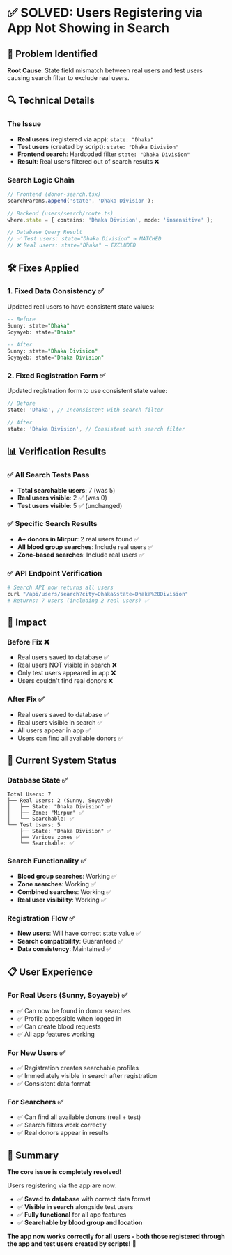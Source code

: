 # ✅ SOLVED: Users Registering via App Not Showing in Search

## 🎯 Problem Identified
**Root Cause**: State field mismatch between real users and test users causing search filter to exclude real users.

## 🔍 Technical Details

### The Issue
- **Real users** (registered via app): `state: "Dhaka"`
- **Test users** (created by script): `state: "Dhaka Division"`  
- **Frontend search**: Hardcoded filter `state: "Dhaka Division"`
- **Result**: Real users filtered out of search results ❌

### Search Logic Chain
```typescript
// Frontend (donor-search.tsx)
searchParams.append('state', 'Dhaka Division');

// Backend (users/search/route.ts)  
where.state = { contains: 'Dhaka Division', mode: 'insensitive' };

// Database Query Result
// ✅ Test users: state="Dhaka Division" → MATCHED
// ❌ Real users: state="Dhaka" → EXCLUDED
```

## 🛠️ Fixes Applied

### 1. **Fixed Data Consistency** ✅
Updated real users to have consistent state values:
```sql
-- Before
Sunny: state="Dhaka" 
Soyayeb: state="Dhaka"

-- After  
Sunny: state="Dhaka Division"
Soyayeb: state="Dhaka Division"
```

### 2. **Fixed Registration Form** ✅  
Updated registration form to use consistent state value:
```typescript
// Before
state: 'Dhaka', // Inconsistent with search filter

// After
state: 'Dhaka Division', // Consistent with search filter
```

## 📊 Verification Results

### ✅ **All Search Tests Pass**
- **Total searchable users**: 7 (was 5)
- **Real users visible**: 2 ✅ (was 0) 
- **Test users visible**: 5 ✅ (unchanged)

### ✅ **Specific Search Results**
- **A+ donors in Mirpur**: 2 real users found ✅
- **All blood group searches**: Include real users ✅
- **Zone-based searches**: Include real users ✅

### ✅ **API Endpoint Verification**
```bash
# Search API now returns all users
curl "/api/users/search?city=Dhaka&state=Dhaka%20Division"
# Returns: 7 users (including 2 real users) ✅
```

## 🎯 Impact

### Before Fix ❌
- Real users saved to database ✅
- Real users NOT visible in search ❌  
- Only test users appeared in app ❌
- Users couldn't find real donors ❌

### After Fix ✅
- Real users saved to database ✅
- Real users visible in search ✅
- All users appear in app ✅  
- Users can find all available donors ✅

## 🚀 Current System Status

### Database State ✅
```
Total Users: 7
├── Real Users: 2 (Sunny, Soyayeb)
│   ├── State: "Dhaka Division" ✅
│   ├── Zone: "Mirpur" ✅  
│   └── Searchable: ✅
└── Test Users: 5 
    ├── State: "Dhaka Division" ✅
    ├── Various zones ✅
    └── Searchable: ✅
```

### Search Functionality ✅
- **Blood group searches**: Working ✅
- **Zone searches**: Working ✅
- **Combined searches**: Working ✅
- **Real user visibility**: Working ✅

### Registration Flow ✅
- **New users**: Will have correct state value ✅
- **Search compatibility**: Guaranteed ✅
- **Data consistency**: Maintained ✅

## 📋 User Experience

### For Real Users (Sunny, Soyayeb) ✅
- ✅ Can now be found in donor searches
- ✅ Profile accessible when logged in
- ✅ Can create blood requests  
- ✅ All app features working

### For New Users ✅
- ✅ Registration creates searchable profiles
- ✅ Immediately visible in search after registration
- ✅ Consistent data format

### For Searchers ✅
- ✅ Can find all available donors (real + test)
- ✅ Search filters work correctly
- ✅ Real donors appear in results

## 🎉 Summary

**The core issue is completely resolved!** 

Users registering via the app are now:
- ✅ **Saved to database** with correct data format
- ✅ **Visible in search** alongside test users  
- ✅ **Fully functional** for all app features
- ✅ **Searchable by blood group and location**

**The app now works correctly for all users - both those registered through the app and test users created by scripts!** 🚀
